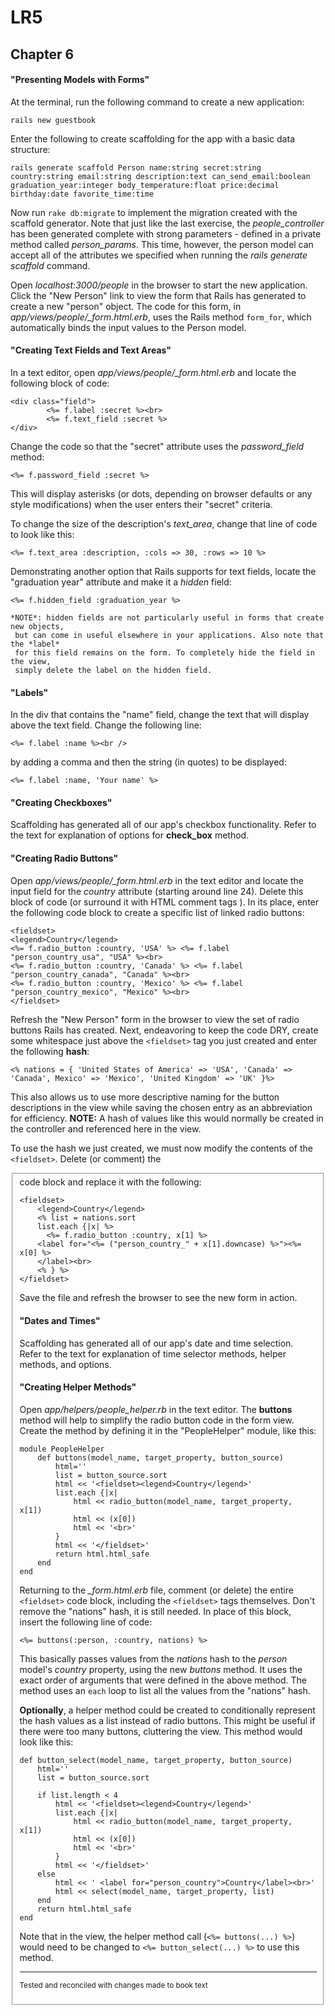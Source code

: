 # LR5

## Chapter 6

#### "Presenting Models with Forms"

At the terminal, run the following command to create a new application:

	rails new guestbook

Enter the following to create scaffolding for the app with a basic data structure:

	rails generate scaffold Person name:string secret:string country:string email:string description:text can_send_email:boolean graduation_year:integer body_temperature:float price:decimal birthday:date favorite_time:time

Now run `rake db:migrate` to implement the migration created with the scaffold generator. Note that just like the last exercise, the *people_controller* has been generated complete with strong parameters - defined in a private method called *person_params*. This time, however, the person model can accept all of the attributes we specified when running the *rails generate scaffold* command.

Open *localhost:3000/people* in the browser to start the new application. Click the "New Person" link to view the form that Rails has generated to create a new "person" object. The code for this form, in *app/views/people/_form.html.erb*, uses the Rails method `form_for`, which automatically binds the input values to the Person model.

#### "Creating Text Fields and Text Areas"

In a text editor, open *app/views/people/_form.html.erb* and locate the following block of code:

	<div class="field">
    		<%= f.label :secret %><br>
    		<%= f.text_field :secret %>
	</div>

Change the code so that the "secret" attribute uses the *password_field* method:

	<%= f.password_field :secret %>

This will display asterisks (or dots, depending on browser defaults or any style modifications) when the user enters their "secret" criteria.

To change the size of the description's *text_area*, change that line of code to look like this:

	<%= f.text_area :description, :cols => 30, :rows => 10 %>

Demonstrating another option that Rails supports for text fields, locate the "graduation year" attribute and make it a *hidden* field:

	<%= f.hidden_field :graduation_year %>

	*NOTE*: hidden fields are not particularly useful in forms that create new objects,
	 but can come in useful elsewhere in your applications. Also note that the *label* 
	 for this field remains on the form. To completely hide the field in the view, 
	 simply delete the label on the hidden field.

#### "Labels"

In the div that contains the "name" field, change the text that will display above the text field. Change the following line:

	<%= f.label :name %><br />

by adding a comma and then the string (in quotes) to be displayed:

	<%= f.label :name, 'Your name' %>

#### "Creating Checkboxes"

Scaffolding has generated all of our app's checkbox functionality. Refer to the text for explanation of options for **check_box** method.

#### "Creating Radio Buttons"

Open *app/views/people/_form.html.erb* in the text editor and locate the input field for the *country* attribute (starting around line 24). Delete this block of code (or surround it with HTML comment tags <!-- -->). In its place, enter the following code block to create a specific list of linked radio buttons:

	<fieldset>
	<legend>Country</legend>
	<%= f.radio_button :country, 'USA' %> <%= f.label "person_country_usa", "USA" %><br> 
	<%= f.radio_button :country, 'Canada' %> <%= f.label "person_country_canada", "Canada" %><br> 
	<%= f.radio_button :country, 'Mexico' %> <%= f.label "person_country_mexico", "Mexico" %><br>
	</fieldset>

Refresh the "New Person" form in the browser to view the set of radio buttons Rails has created. Next, endeavoring to keep the code DRY, create some whitespace just above the `<fieldset>` tag you just created and enter the following **hash**:

	<% nations = { 'United States of America' => 'USA', 'Canada' => 'Canada', Mexico' => 'Mexico', 'United Kingdom' => 'UK' }%>

This also allows us to use more descriptive naming for the button descriptions in the view while saving the chosen entry as an abbreviation for efficiency.
**NOTE:** A hash of values like this would normally be created in the controller and referenced here in the view.

To use the hash we just created, we must now modify the contents of the `<fieldset>`. Delete (or comment) the <fieldset> code block and replace it with the following:

	<fieldset>
	    <legend>Country</legend>
	    <% list = nations.sort 
	    list.each {|x| %>
	      <%= f.radio_button :country, x[1] %>
	 	<label for="<%= ("person_country_" + x[1].downcase) %>"><%= x[0] %>
		</label><br> 
	    <% } %>
  	</fieldset>

Save the file and refresh the browser to see the new form in action.

#### "Dates and Times"

Scaffolding has generated all of our app's date and time selection. Refer to the text for explanation of time selector methods, helper methods, and options.

#### "Creating Helper Methods"

Open *app/helpers/people_helper.rb* in the text editor. The **buttons** method will help to simplify the radio button code in the form view. Create the method by defining it in the "PeopleHelper" module, like this:

	module PeopleHelper
		def buttons(model_name, target_property, button_source)
			html=''
			list = button_source.sort
			html << '<fieldset><legend>Country</legend>'
			list.each {|x|
				html << radio_button(model_name, target_property, x[1])
				html << (x[0])
				html << '<br>'
			}
			html << '</fieldset>'
			return html.html_safe
		end
	end

Returning to the *_form.html.erb* file, comment (or delete) the entire `<fieldset>` code block, including the `<fieldset>` tags themselves. Don't remove the "nations" hash, it is still needed. In place of this block, insert the following line of code:

	<%= buttons(:person, :country, nations) %>

This basically passes values from the *nations* hash to the *person* model's *country* property, using the new *buttons* method. It uses the exact order of arguments that were defined in the above method. The method uses an `each` loop to list all the values from the "nations" hash.

**Optionally**, a helper method could be created to conditionally represent the hash values as a list instead of radio buttons. This might be useful if there were too many buttons, cluttering the view. This method would look like this:

	
	def button_select(model_name, target_property, button_source)
		html=''
		list = button_source.sort

		if list.length < 4
			html << '<fieldset><legend>Country</legend>'
			list.each {|x|
				html << radio_button(model_name, target_property, x[1])
				html << (x[0])
				html << '<br>'
			}
			html << '</fieldset>'
		else
			html << ' <label for="person_country">Country</label><br>'
			html << select(model_name, target_property, list)
		end
		return html.html_safe
	end

Note that in the view, the helper method call (`<%= buttons(...) %>`) would need to be changed to `<%= button_select(...) %>` to use this method.

***
<sup>Tested and reconciled with changes made to book text</sup>
